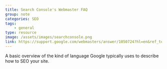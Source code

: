 ```yaml
---
title: Search Console's Webmaster FAQ
group: note
categories: SEO
tags:
    - general
type: resource
image: /assets/images/searchconsole.png
link: https://support.google.com/webmasters/answer/1050724?hl=en&ref_topic=4558960
---
```

A basic overview of the kind of language Google typically uses to describe how to SEO your site.
